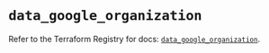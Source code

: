 # `data_google_organization`

Refer to the Terraform Registry for docs: [`data_google_organization`](https://registry.terraform.io/providers/hashicorp/google-beta/6.40.0/docs/data-sources/google_organization).
